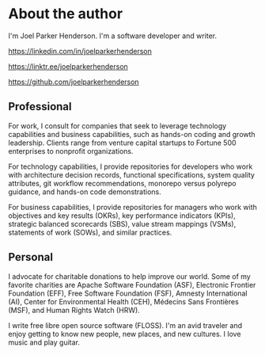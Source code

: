 # About the author

I'm Joel Parker Henderson. I'm a software developer and writer.

https://linkedin.com/in/joelparkerhenderson

https://linktr.ee/joelparkerhenderson

https://github.com/joelparkerhenderson


## Professional

For work, I consult for companies that seek to leverage technology capabilities and business capabilities, such as hands-on coding and growth leadership. Clients range from venture capital startups to Fortune 500 enterprises to nonprofit organizations.

For technology capabilities, I provide repositories for developers who work with architecture decision records, functional specifications, system quality attributes, git workflow recommendations, monorepo versus polyrepo guidance, and hands-on code demonstrations.

For business capabilities, I provide repositories for managers who work with objectives and key results (OKRs), key performance indicators (KPIs), strategic balanced scorecards (SBS), value stream mappings (VSMs), statements of work (SOWs), and similar practices.


## Personal

I advocate for charitable donations to help improve our world. Some of my favorite charities are Apache Software Foundation (ASF), Electronic Frontier Foundation (EFF), Free Software Foundation (FSF), Amnesty International (AI), Center for Environmental Health (CEH), Médecins Sans Frontières (MSF), and Human Rights Watch (HRW).

I write free libre open source software (FLOSS). I'm an avid traveler and enjoy getting to know new people, new places, and new cultures. I love music and play guitar.
